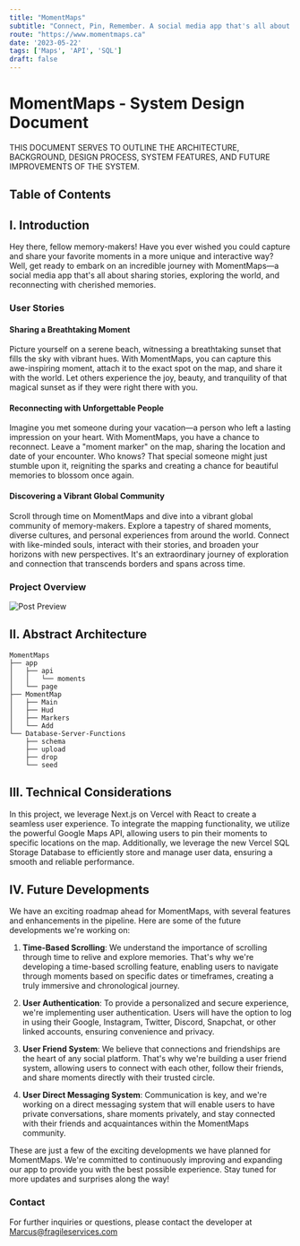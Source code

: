 ```yaml
---
title: "MomentMaps"
subtitle: "Connect, Pin, Remember. A social media app that's all about sharing stories, exploring the world, and reconnecting with cherished memories."
route: "https://www.momentmaps.ca"
date: '2023-05-22'
tags: ['Maps', 'API', 'SQL']
draft: false
---
```


# MomentMaps - System Design Document

THIS DOCUMENT SERVES TO OUTLINE THE ARCHITECTURE, BACKGROUND, DESIGN PROCESS, SYSTEM FEATURES, AND FUTURE IMPROVEMENTS OF THE SYSTEM.

## Table of Contents

## I. Introduction

Hey there, fellow memory-makers! Have you ever wished you could capture and share your favorite moments in a more unique and interactive way? Well, get ready to embark on an incredible journey with MomentMaps—a social media app that's all about sharing stories, exploring the world, and reconnecting with cherished memories.

### User Stories

#### Sharing a Breathtaking Moment

Picture yourself on a serene beach, witnessing a breathtaking sunset that fills the sky with vibrant hues. With MomentMaps, you can capture this awe-inspiring moment, attach it to the exact spot on the map, and share it with the world. Let others experience the joy, beauty, and tranquility of that magical sunset as if they were right there with you.

#### Reconnecting with Unforgettable People

Imagine you met someone during your vacation—a person who left a lasting impression on your heart. With MomentMaps, you have a chance to reconnect. Leave a "moment marker" on the map, sharing the location and date of your encounter. Who knows? That special someone might just stumble upon it, reigniting the sparks and creating a chance for beautiful memories to blossom once again.

#### Discovering a Vibrant Global Community

Scroll through time on MomentMaps and dive into a vibrant global community of memory-makers. Explore a tapestry of shared moments, diverse cultures, and personal experiences from around the world. Connect with like-minded souls, interact with their stories, and broaden your horizons with new perspectives. It's an extraordinary journey of exploration and connection that transcends borders and spans across time.

### Project Overview

![Post Preview](/projects/MomentMaps/preview.png)

## II. Abstract Architecture

```text
MomentMaps
├── app
│   ├── api
│   │   └── moments
│   └── page
├── MomentMap
│   ├── Main
│   ├── Hud
│   ├── Markers
│   └── Add
└── Database-Server-Functions
    ├── schema
    ├── upload
    ├── drop
    └── seed
```

## III.  Technical Considerations

In this project, we leverage Next.js on Vercel with React to create a seamless user experience. To integrate the mapping functionality, we utilize the powerful Google Maps API, allowing users to pin their moments to specific locations on the map. Additionally, we leverage the new Vercel SQL Storage Database to efficiently store and manage user data, ensuring a smooth and reliable performance.

## IV. Future Developments

We have an exciting roadmap ahead for MomentMaps, with several features and enhancements in the pipeline. Here are some of the future developments we're working on:

1. **Time-Based Scrolling**: We understand the importance of scrolling through time to relive and explore memories. That's why we're developing a time-based scrolling feature, enabling users to navigate through moments based on specific dates or timeframes, creating a truly immersive and chronological journey.

2. **User Authentication**: To provide a personalized and secure experience, we're implementing user authentication. Users will have the option to log in using their Google, Instagram, Twitter, Discord, Snapchat, or other linked accounts, ensuring convenience and privacy.

3. **User Friend System**: We believe that connections and friendships are the heart of any social platform. That's why we're building a user friend system, allowing users to connect with each other, follow their friends, and share moments directly with their trusted circle.

4. **User Direct Messaging System**: Communication is key, and we're working on a direct messaging system that will enable users to have private conversations, share moments privately, and stay connected with their friends and acquaintances within the MomentMaps community.

These are just a few of the exciting developments we have planned for MomentMaps. We're committed to continuously improving and expanding our app to provide you with the best possible experience. Stay tuned for more updates and surprises along the way!

### Contact

For further inquiries or questions, please contact the developer at Marcus@fragileservices.com
